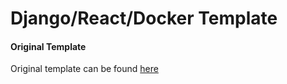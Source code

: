 # Django/React/Docker Template

#### Original Template

Original template can be found [here](https://github.com/robdox/django-react-template)

